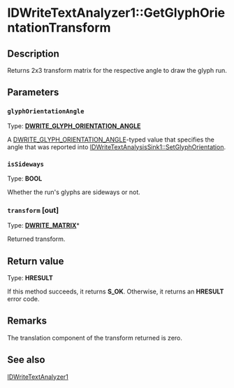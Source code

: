 # IDWriteTextAnalyzer1::GetGlyphOrientationTransform

## Description

Returns 2x3 transform matrix for the respective angle to draw the
glyph run.

## Parameters

### `glyphOrientationAngle`

Type: **[DWRITE_GLYPH_ORIENTATION_ANGLE](https://learn.microsoft.com/windows/win32/api/dwrite_1/ne-dwrite_1-dwrite_glyph_orientation_angle)**

A [DWRITE_GLYPH_ORIENTATION_ANGLE](https://learn.microsoft.com/windows/win32/api/dwrite_1/ne-dwrite_1-dwrite_glyph_orientation_angle)-typed value that specifies the angle that was reported into
[IDWriteTextAnalysisSink1::SetGlyphOrientation](https://learn.microsoft.com/windows/win32/api/dwrite_1/nf-dwrite_1-idwritetextanalysissink1-setglyphorientation).

### `isSideways`

Type: **BOOL**

Whether the run's glyphs are sideways or not.

### `transform` [out]

Type: **[DWRITE_MATRIX](https://learn.microsoft.com/windows/win32/api/dwrite/ns-dwrite-dwrite_matrix)***

Returned transform.

## Return value

Type: **HRESULT**

If this method succeeds, it returns **S_OK**. Otherwise, it returns an **HRESULT** error code.

## Remarks

The translation component of the transform returned is zero.

## See also

[IDWriteTextAnalyzer1](https://learn.microsoft.com/windows/win32/api/dwrite_1/nn-dwrite_1-idwritetextanalyzer1)